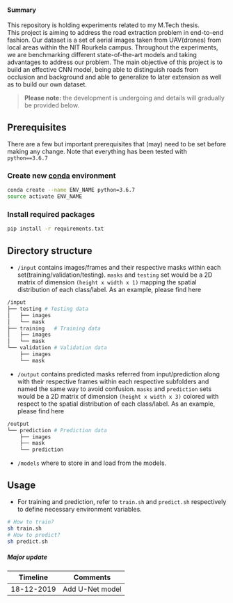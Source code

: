 #### Summary
This repository is holding experiments related to my M.Tech thesis. <br>
This project is aiming to address the road extraction problem in end-to-end fashion. Our dataset is a set of aerial images taken from UAV(drones) from local areas within the NIT Rourkela campus. Throughout the experiments, we are benchmarking different state-of-the-art models and taking advantages to address our problem. The main objective of this project is to build an effective CNN model, being able to distinguish roads from occlusion and background
and able to generalize to later extension as well as to build our own dataset. 

> **Please note:** the development is undergoing and details will gradually be provided below. 

## Prerequisites
There are a few but important prerequisites that (may) need to be set before making any change. Note that everything has been tested with `python==3.6.7` 

### Create new [conda](https://docs.conda.io/projects/conda/en/latest/user-guide/install/windows.html) environment 
```bash
conda create --name ENV_NAME python=3.6.7
source activate ENV_NAME
```
### Install required packages
```bash 
pip install -r requirements.txt
```

## Directory structure
* `/input` contains images/frames and their respective masks within each set(training/validation/testing). `masks` and `testing` set would be a 2D matrix of dimension `(height x width x 1)` mapping the spatial distribution of each class/label. As an example, please find here 

```bash
/input
├── testing # Testing data 
│   ├── images
│   └── mask
├── training   # Training data 
│   ├── images
│   └── mask
└── validation # Validation data
    ├── images
    └── mask
```
* `/output` contains predicted masks referred from input/prediction along with their respective frames within each respective subfolders and named the same way to avoid confusion. `masks` and `prediction` sets would be a 2D matrix of dimension `(height x width x 3)` colored with respect to the spatial distribution of each class/label. As an example, please find here
```bash
/output   
└── prediction # Prediction data 
    ├── images
    ├── mask
    └── prediction
```
* `/models` where to store in and load from the models.  


## Usage
* For training and prediction, refer to `train.sh` and `predict.sh` respectively to define necessary environment variables. 
```bash
# How to train? 
sh train.sh
# How to predict?
sh predict.sh
```

##### Major update
| Timeline | Comments |
| -------- | -------- |
| 18-12-2019 | Add U-Net model |


